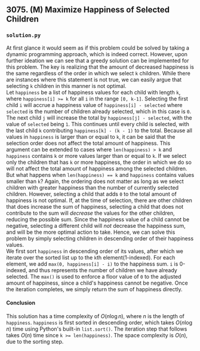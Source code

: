 ## 3075. (M) Maximize Happiness of Selected Children

### `solution.py`
At first glance it would seem as if this problem could be solved by taking a dynamic programming approach, which is indeed correct. However, upon further ideation we can see that a greedy solution can be implemented for this problem. The key is realizing that the amount of decreased happiness is the same regardless of the order in which we select `k` children. While there are instances where this statement is not true, we can easily argue that selecting `k` children in this manner is not optimal.  
Let `happiness` be a list of happiness values for each child with length `k`, where `happiness[i] >= k` for all `i` in the range `[0, k-1]`. Selecting the first child `i` will accrue a happiness value of `happiness[i] - selected` where `selected` is the number of children already selected, which in this case is `0`. The next child `j` will increase the total by `happiness[j] - selected`, with the value of `selected` being `1`. This continues until every child is selected, with the last child `k` contributing `happiness[k] - (k - 1)` to the total. Because all values in `happiness` is larger than or equal to `k`, it can be said that the selection order does not affect the total amount of happiness. This argument can be extended to cases where `len(happiness) > k` and `happiness` contains `k` or more values larger than or equal to `k`. If we select only the children that has `k` or more happiness, the order in which we do so will not affect the total amount of happiness among the selected children. But what happens when `len(happiness) == k` and `happiness` contains values smaller than `k`?  Again, the ordering does not matter as long as we select children with greater happiness than the number of currently selected children. However, selecting a child that adds `0` to the total amount of happiness is not optimal. If, at the time of selection, there are other children that does increase the sum of happiness, selecting a child that does not contribute to the sum will *decrease* the values for the other children, reducing the possible sum. Since the happiness value of a child cannot be negative, selecting a different child will *not* decrease the happiness sum, and will be the more optimal action to take. Hence, we can solve this problem by simply selecting children in descending order of their happiness values.  
We first sort `happiness` in descending order of its values, after which we iterate over the sorted list up to the `k`th element(1-indexed). For each element, we add `max(0, happiness[i] - i)` to the happiness sum. `i` is 0-indexed, and thus represents the number of children we have already selected. The `max()` is used to enforce a floor value of `0` to the adjusted amount of happiness, since a child's happiness cannot be negative. Once the iteration completes, we simply return the sum of happiness directly.  

#### Conclusion
This solution has a time complexity of $O(n\log n)$, where $n$ is the length of `happiness`. `happiness` is first sorted in descending order, which takes $O(n\log n)$ time using Python's built-in `list.sort()`. The iteration step that follows takes $O(n)$ time since `k >= len(happiness)`. The space complexity is $O(n)$, due to the sorting step.  
  

